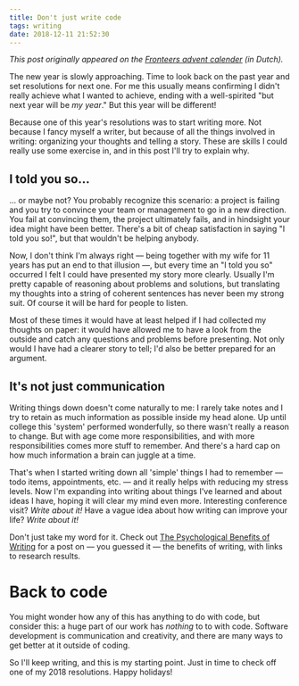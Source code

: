 ```yaml
---
title: Don't just write code
tags: writing
date: 2018-12-11 21:52:30
---
```



_This post originally appeared on the [Fronteers advent calender](https://fronteers.nl/blog/2018/12/schrijf-eens-iets-anders-dan-code) (in Dutch)._

The new year is slowly approaching. Time to look back on the past year and set resolutions for next one. For me this usually means confirming I didn't really achieve what I wanted to achieve, ending with a well-spirited "but next year will be _my year_." But this year will be different!

<!-- more -->

Because one of this year's resolutions was to start writing more. Not because I fancy myself a writer, but because of all the things involved in writing: organizing your thoughts and telling a story. These are skills I could really use some exercise in, and in this post I'll try to explain why.


## I told you so...

... or maybe not? You probably recognize this scenario: a project is failing and you try to convince your team or management to go in a new direction. You fail at convincing them, the project ultimately fails, and in hindsight your idea might have been better. There's a bit of cheap satisfaction in saying "I told you so!", but that wouldn't be helping anybody.

Now, I don't think I'm always right — being together with my wife for 11 years has put an end to that illusion —, but every time an "I told you so" occurred I felt I could have presented my story more clearly. Usually I'm pretty capable of reasoning about problems and solutions, but translating my thoughts into a string of coherent sentences has never been my strong suit. Of course it will be hard for people to listen.

Most of these times it would have at least helped if I had collected my thoughts on paper: it would have allowed me to have a look from the outside and catch any questions and problems before presenting. Not only would I have had a clearer story to tell; I'd also be better prepared for an argument.


## It's not just communication

Writing things down doesn't come naturally to me: I rarely take notes and I try to retain as much information as possible inside my head alone. Up until college this 'system' performed wonderfully, so there wasn't really a reason to change. But with age come more responsibilities, and with more responsibilities comes more stuff to remember. And there's a hard cap on how much information a brain can juggle at a time.

That's when I started writing down all 'simple' things I had to remember — todo items, appointments, etc. — and it really helps with reducing my stress levels. Now I'm expanding into writing about things I've learned and about ideas I have, hoping it will clear my mind even more. Interesting conference visit? _Write about it!_ Have a vague idea about how writing can improve your life? _Write about it!_

Don't just take my word for it. Check out [The Psychological Benefits of Writing](https://www.helpscout.net/blog/benefits-of-writing/) for a post on — you guessed it — the benefits of writing, with links to research results.


# Back to code

You might wonder how any of this has anything to do with code, but consider this: a huge part of our work has _nothing_ to to with code. Software development is communication and creativity, and there are many ways to get better at it outside of coding.

So I'll keep writing, and this is my starting point. Just in time to check off one of my 2018 resolutions. Happy holidays!
